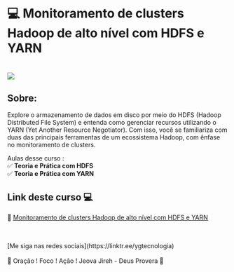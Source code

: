# 💻   Monitoramento de clusters Hadoop de alto nível com HDFS e YARN

<h1>
   <img src="https://i.ibb.co/Y090RdY/1C065BE0.jpg" border="0">
</h1>

## Sobre: 

Explore o armazenamento de dados em disco por meio do HDFS (Hadoop Distributed File System) e entenda como gerenciar recursos utilizando o YARN (Yet Another Resource Negotiator). Com isso, você se familiariza com duas das principais ferramentas de um ecossistema Hadoop, com ênfase no monitoramento de clusters.

Aulas desse curso :<br>
✅ **Teoria e Prática com HDFS**<br>
✅ **Teoria e Prática com YARN**<br>

## Link deste curso  💻

 🎯 <a href="https://digitalinnovation.one/cursos/monitoramento-de-clusters-hadoop-de-alto-nivel-com-hdfs-e-yarn?ref=certificate/1C065BE0" target="_blank">Monitoramento de clusters Hadoop de alto nível com HDFS e YARN</a>

<br>
<br>
[Me siga nas redes sociais](https://linktr.ee/ygtecnologia)
<br>
<br> 
🙏 Oração ! Foco ! Ação ! Jeova Jireh - Deus Provera 🙏  
